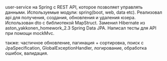 user-service на Spring с REST API, которое позволяет управлять данными.
Используемые модули: spring(boot, web, data etc).
Реализовал api для получения, создания, обновления и удаления юзера. Использован dto с библиотекой MapStruct.
Заменил Hibernate из aston_yakkonen_homework_2.3 Spring Data JPA.
Написал тесты для API при помощи mockMvc.

также: частичное обновление, пагинация + сортировка, поиск с JpaSpecification, GlobalExceptionHandler, логирование, обработка ошибок, валидация.
